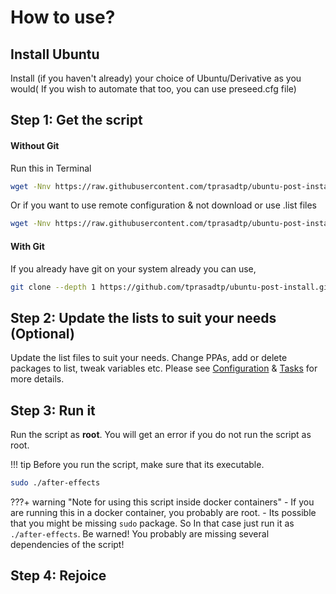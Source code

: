 # How to use?

## Install Ubuntu
Install (if you haven't already) your choice of Ubuntu/Derivative as you would( If you wish to automate that too, you can use preseed.cfg file)

## Step 1: Get the script

#### Without Git

Run this in Terminal

```sh
wget -Nnv https://raw.githubusercontent.com/tprasadtp/ubuntu-post-install/master/get-after-effects.sh -O - | bash
```

Or if you want to use remote configuration & not download or use .list files

```sh
wget -Nnv https://raw.githubusercontent.com/tprasadtp/ubuntu-post-install/master/get-after-effects.sh -O - | bash -s -- -r
```

#### With Git

If you already have git on your system already you can use,

```bash
git clone --depth 1 https://github.com/tprasadtp/ubuntu-post-install.git && cd ubuntu-post-install
```

## Step 2: Update the lists to suit your needs (Optional)

Update the list files to suit your needs. Change PPAs, add or delete packages to list, tweak variables etc.
Please see [Configuration](https://ae.prasadt.com/config/#package-lists) & [Tasks](https://ae.prasadt.com/tasks/#what-can-it-do) for more details.

## Step 3: Run it

Run the script as **root**. You will get an error if you do not run the script as root.

!!! tip
    Before you run the script, make sure that its executable.

```sh
sudo ./after-effects
```

???+ warning "Note for using this script inside docker containers"
    - If you are running this in a docker container, you probably are root.
    - Its possible that you might be missing `sudo` package. So In that case just run it as `./after-effects`. Be warned! You probably are missing several dependencies of the script!

## Step 4: Rejoice
